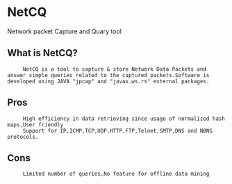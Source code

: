 NetCQ
=====

Network packet Capture and Quary tool

What is NetCQ?
--------------

         NetCQ is a tool to capture & store Network Data Packets and answer simple queries related to the captured packets.Software is developed using JAVA "jpcap" and "javax.ws.rs" external packages. 
         
Pros
-----
         High efficiency in data retrieving since usage of normalized hash maps,User friendly
         Support for IP,ICMP,TCP,UDP,HTTP,FTP,Telnet,SMTP,DNS and NBNS protocols.
         
Cons
-----
         Limited number of queries,No feature for offline data mining
         
